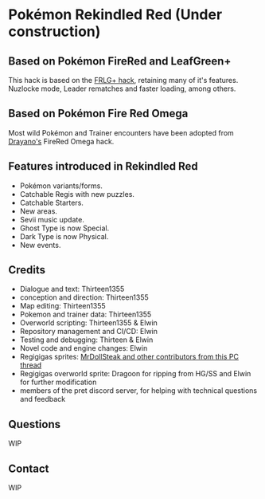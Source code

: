 # Pokémon Rekindled Red (Under construction)

## Based on Pokémon FireRed and LeafGreen+
This hack is based on the [FRLG+ hack](https://github.com/Deokishisu/FRLG-Plus/releases/latest), retaining many of it's features. Nuzlocke mode, Leader rematches and faster loading, among others.

## Based on Pokémon Fire Red Omega
Most wild Pokémon and Trainer encounters have been adopted from [Drayano's](https://www.romhacking.net/community/2785/) FireRed Omega hack.

## Features introduced in Rekindled Red
* Pokémon variants/forms.
* Catchable Regis with new puzzles.
* Catchable Starters.
* New areas.
* Sevii music update.
* Ghost Type is now Special.
* Dark Type is now Physical. 
* New events.

## Credits
* Dialogue and text: Thirteen1355
* conception and direction: Thirteen1355
* Map editing: Thirteen1355
* Pokemon and trainer data: Thirteen1355
* Overworld scripting: Thirteen1355 & Elwin
* Repository management and CI/CD: Elwin
* Testing and debugging: Thirteen & Elwin
* Novel code and engine changes: Elwin
* Regigigas sprites: [MrDollSteak and other contributors from this PC thread](https://www.pokecommunity.com/threads/sugimori-palettes-the-ds-style-64x64-pok%C3%A9mon-sprite-resource.336945/)
* Regigigas overworld sprite: Dragoon for ripping from HG/SS and Elwin for further modification
* members of the pret discord server, for helping with technical questions and feedback

## Questions
WIP

## Contact
WIP
